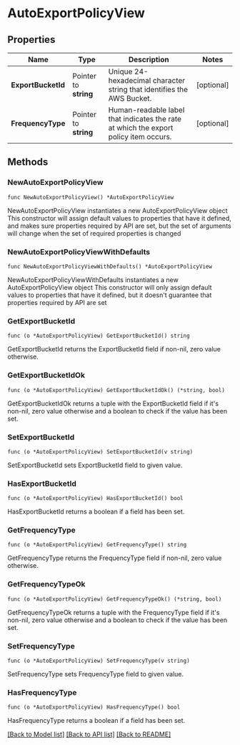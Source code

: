 # AutoExportPolicyView

## Properties

Name | Type | Description | Notes
------------ | ------------- | ------------- | -------------
**ExportBucketId** | Pointer to **string** | Unique 24-hexadecimal character string that identifies the AWS Bucket. | [optional] 
**FrequencyType** | Pointer to **string** | Human-readable label that indicates the rate at which the export policy item occurs. | [optional] 

## Methods

### NewAutoExportPolicyView

`func NewAutoExportPolicyView() *AutoExportPolicyView`

NewAutoExportPolicyView instantiates a new AutoExportPolicyView object
This constructor will assign default values to properties that have it defined,
and makes sure properties required by API are set, but the set of arguments
will change when the set of required properties is changed

### NewAutoExportPolicyViewWithDefaults

`func NewAutoExportPolicyViewWithDefaults() *AutoExportPolicyView`

NewAutoExportPolicyViewWithDefaults instantiates a new AutoExportPolicyView object
This constructor will only assign default values to properties that have it defined,
but it doesn't guarantee that properties required by API are set

### GetExportBucketId

`func (o *AutoExportPolicyView) GetExportBucketId() string`

GetExportBucketId returns the ExportBucketId field if non-nil, zero value otherwise.

### GetExportBucketIdOk

`func (o *AutoExportPolicyView) GetExportBucketIdOk() (*string, bool)`

GetExportBucketIdOk returns a tuple with the ExportBucketId field if it's non-nil, zero value otherwise
and a boolean to check if the value has been set.

### SetExportBucketId

`func (o *AutoExportPolicyView) SetExportBucketId(v string)`

SetExportBucketId sets ExportBucketId field to given value.

### HasExportBucketId

`func (o *AutoExportPolicyView) HasExportBucketId() bool`

HasExportBucketId returns a boolean if a field has been set.

### GetFrequencyType

`func (o *AutoExportPolicyView) GetFrequencyType() string`

GetFrequencyType returns the FrequencyType field if non-nil, zero value otherwise.

### GetFrequencyTypeOk

`func (o *AutoExportPolicyView) GetFrequencyTypeOk() (*string, bool)`

GetFrequencyTypeOk returns a tuple with the FrequencyType field if it's non-nil, zero value otherwise
and a boolean to check if the value has been set.

### SetFrequencyType

`func (o *AutoExportPolicyView) SetFrequencyType(v string)`

SetFrequencyType sets FrequencyType field to given value.

### HasFrequencyType

`func (o *AutoExportPolicyView) HasFrequencyType() bool`

HasFrequencyType returns a boolean if a field has been set.


[[Back to Model list]](../README.md#documentation-for-models) [[Back to API list]](../README.md#documentation-for-api-endpoints) [[Back to README]](../README.md)


